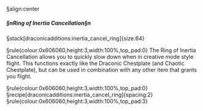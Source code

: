 §align:center
##### §nRing of Inertia Cancellation§n

§stack[draconicadditions:inertia_cancel_ring]{size:64}

§rule{colour:0x606060,height:3,width:100%,top_pad:0}
The Ring of Inertia Cancellation allows you to quickly slow down when in creative mode style flight.  This functions exactly like the Draconic Chestplate (and Chaotic Chestplate), but can be used in combination with any other item that grants you flight.

§rule{colour:0x606060,height:3,width:100%,top_pad:0}
§recipe[draconicadditions:inertia_cancel_ring]{spacing:2}
§rule{colour:0x606060,height:3,width:100%,top_pad:3}